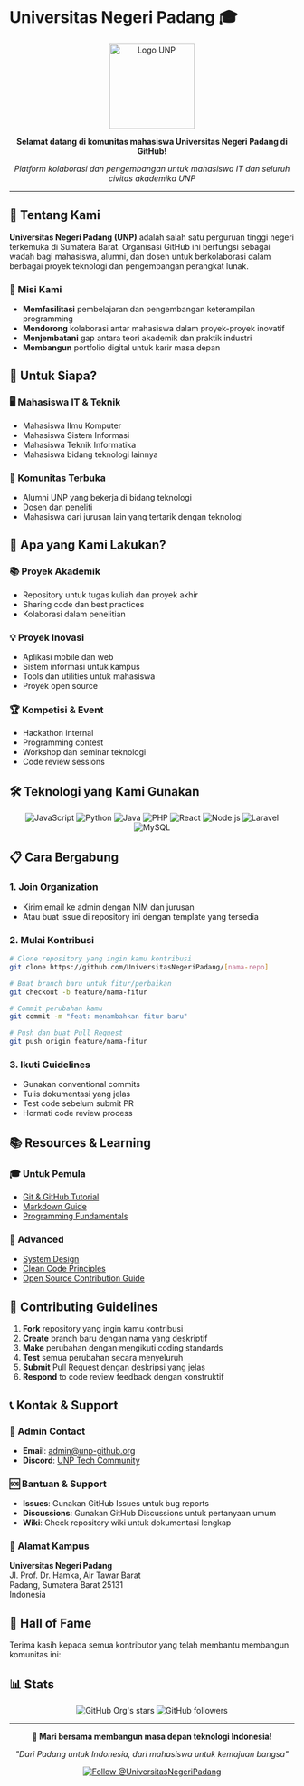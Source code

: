 # Universitas Negeri Padang 🎓

<div align="center">
  <img src="https://upload.wikimedia.org/wikipedia/id/thumb/7/7c/Logo_UNP.png/200px-Logo_UNP.png" alt="Logo UNP" width="150">
  
  **Selamat datang di komunitas mahasiswa Universitas Negeri Padang di GitHub!**
  
  *Platform kolaborasi dan pengembangan untuk mahasiswa IT dan seluruh civitas akademika UNP*
</div>

---

## 🌟 Tentang Kami

**Universitas Negeri Padang (UNP)** adalah salah satu perguruan tinggi negeri terkemuka di Sumatera Barat. Organisasi GitHub ini berfungsi sebagai wadah bagi mahasiswa, alumni, dan dosen untuk berkolaborasi dalam berbagai proyek teknologi dan pengembangan perangkat lunak.

### 🎯 Misi Kami
- **Memfasilitasi** pembelajaran dan pengembangan keterampilan programming
- **Mendorong** kolaborasi antar mahasiswa dalam proyek-proyek inovatif
- **Menjembatani** gap antara teori akademik dan praktik industri
- **Membangun** portfolio digital untuk karir masa depan

## 👥 Untuk Siapa?

### 🖥️ Mahasiswa IT & Teknik
- Mahasiswa Ilmu Komputer
- Mahasiswa Sistem Informasi
- Mahasiswa Teknik Informatika
- Mahasiswa bidang teknologi lainnya

### 🤝 Komunitas Terbuka
- Alumni UNP yang bekerja di bidang teknologi
- Dosen dan peneliti
- Mahasiswa dari jurusan lain yang tertarik dengan teknologi

## 🚀 Apa yang Kami Lakukan?

### 📚 Proyek Akademik
- Repository untuk tugas kuliah dan proyek akhir
- Sharing code dan best practices
- Kolaborasi dalam penelitian

### 💡 Proyek Inovasi
- Aplikasi mobile dan web
- Sistem informasi untuk kampus
- Tools dan utilities untuk mahasiswa
- Proyek open source

### 🏆 Kompetisi & Event
- Hackathon internal
- Programming contest
- Workshop dan seminar teknologi
- Code review sessions

## 🛠️ Teknologi yang Kami Gunakan

<div align="center">

![JavaScript](https://img.shields.io/badge/JavaScript-F7DF1E?style=flat&logo=javascript&logoColor=black)
![Python](https://img.shields.io/badge/Python-3776AB?style=flat&logo=python&logoColor=white)
![Java](https://img.shields.io/badge/Java-ED8B00?style=flat&logo=java&logoColor=white)
![PHP](https://img.shields.io/badge/PHP-777BB4?style=flat&logo=php&logoColor=white)
![React](https://img.shields.io/badge/React-20232A?style=flat&logo=react&logoColor=61DAFB)
![Node.js](https://img.shields.io/badge/Node.js-43853D?style=flat&logo=node.js&logoColor=white)
![Laravel](https://img.shields.io/badge/Laravel-FF2D20?style=flat&logo=laravel&logoColor=white)
![MySQL](https://img.shields.io/badge/MySQL-00000F?style=flat&logo=mysql&logoColor=white)

</div>

## 📋 Cara Bergabung

### 1. **Join Organization**
- Kirim email ke admin dengan NIM dan jurusan
- Atau buat issue di repository ini dengan template yang tersedia

### 2. **Mulai Kontribusi**
```bash
# Clone repository yang ingin kamu kontribusi
git clone https://github.com/UniversitasNegeriPadang/[nama-repo]

# Buat branch baru untuk fitur/perbaikan
git checkout -b feature/nama-fitur

# Commit perubahan kamu
git commit -m "feat: menambahkan fitur baru"

# Push dan buat Pull Request
git push origin feature/nama-fitur
```

### 3. **Ikuti Guidelines**
- Gunakan conventional commits
- Tulis dokumentasi yang jelas
- Test code sebelum submit PR
- Hormati code review process

## 📚 Resources & Learning

### 🎓 Untuk Pemula
- [Git & GitHub Tutorial](https://guides.github.com/)
- [Markdown Guide](https://www.markdownguide.org/)
- [Programming Fundamentals](https://www.freecodecamp.org/)

### 🚀 Advanced
- [System Design](https://github.com/donnemartin/system-design-primer)
- [Clean Code Principles](https://github.com/ryanmcdermott/clean-code-javascript)
- [Open Source Contribution Guide](https://opensource.guide/)

## 🤝 Contributing Guidelines

1. **Fork** repository yang ingin kamu kontribusi
2. **Create** branch baru dengan nama yang deskriptif
3. **Make** perubahan dengan mengikuti coding standards
4. **Test** semua perubahan secara menyeluruh
5. **Submit** Pull Request dengan deskripsi yang jelas
6. **Respond** to code review feedback dengan konstruktif

## 📞 Kontak & Support

### 📧 Admin Contact
- **Email**: admin@unp-github.org
- **Discord**: [UNP Tech Community](https://discord.gg/unp-tech)

### 🆘 Bantuan & Support
- **Issues**: Gunakan GitHub Issues untuk bug reports
- **Discussions**: Gunakan GitHub Discussions untuk pertanyaan umum
- **Wiki**: Check repository wiki untuk dokumentasi lengkap

### 🏢 Alamat Kampus
**Universitas Negeri Padang**  
Jl. Prof. Dr. Hamka, Air Tawar Barat  
Padang, Sumatera Barat 25131  
Indonesia

## 🌟 Hall of Fame

Terima kasih kepada semua kontributor yang telah membantu membangun komunitas ini:

<!-- Akan diupdate dengan kontributor aktif -->

## 📊 Stats

<div align="center">

![GitHub Org's stars](https://img.shields.io/github/stars/UniversitasNegeriPadang?style=social)
![GitHub followers](https://img.shields.io/github/followers/UniversitasNegeriPadang?style=social)

</div>

---

<div align="center">
  
**🚀 Mari bersama membangun masa depan teknologi Indonesia!**

*"Dari Padang untuk Indonesia, dari mahasiswa untuk kemajuan bangsa"*

[![Follow @UniversitasNegeriPadang](https://img.shields.io/github/followers/UniversitasNegeriPadang?label=Follow&style=social)](https://github.com/UniversitasNegeriPadang)

</div>
